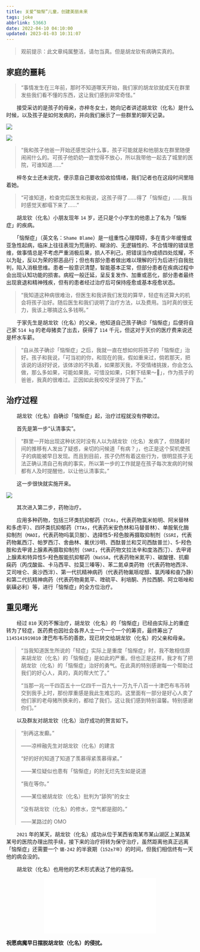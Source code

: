 ```yaml
---
title: 关爱“恼惭”儿童，创建美丽未来
tags: joke
abbrlink: 53663
date: 2022-04-10 04:10:00
updated: 2023-01-03 10:31:07
---
```


> 观前提示：此文章纯属整活，请勿当真。但是胡龙钦有病确实真的。

## 家庭的噩耗

> “事情发生在三年前，那时不知道哪天开始，我们家的胡龙钦就成天在群里发些我们看不懂的东西，这让我们感到非常奇怪。”

　　接受采访的是孩子的母亲，亦梓冬女士，她向记者讲述胡龙钦（化名）是什么时候，以及孩子是如何发病的，并向我们展示了一些群里的聊天记录。

![](https://bu.dusays.com/2023/01/03/63b3e6cb8cc8f.jpg)

![](C:\Users\28642\Desktop\NEW\cierra-runis.github.io\public\Image\2022-04-10\QQ图片20220410155010.jpg)

> “我和孩子他爸一开始还感觉没什么事，孩子可能就是和他朋友在群里随便闹闹什么的。可孩子他奶奶一直觉得不放心，所以我带他一起去了城里的医院，可谁知道……”

　　梓冬女士还未说完，便示意自己要收拾收拾情绪，我们记者也在这段时间里陪着她。

> “可谁知道，检查完后医生和我说，这孩子得了……得了「恼惭症」……我当时感觉天都塌下来了……”

　　胡龙钦（化名）小朋友现年 `14` 岁，还只是个小学生的他患上了名为「恼惭症」的疾病。

　　「恼惭症」（英文名：`Shame Blame`）是一组重性心理障碍，多在青少年缓慢或亚急性起病，临床上往往表现为荒唐的、糊涂的、无逻辑性的、不合情理的错误思维，做事情总是不考虑严重消极后果，损人不利己，把错误当作成绩四处炫耀，不以为耻，反以为荣的邪恶品行；但也有部分患者做出难以理解的行为后进行自我批判，陷入消极思维。患者一般意识清楚，智能基本正常，但部分患者在疾病过程中会出现认知功能的损害。病程一般迁延，呈反复发作、加重或恶化，部分患者最终出现衰退和精神残疾，但有的患者经过治疗后可保持痊愈或基本痊愈状态。

> “我知道这种病很难治，但医生和我讲我们发现的算早，轻症有还算大的机会将孩子治好。随后医生和我们说明了治疗方法，以及费用。当时真的很无力，我该上哪搞这么多钱啊。”

　　于家先生是胡龙钦（化名）的父亲，他知道自己孩子确诊「恼惭症」后便将自己家 `514 kg` 的老母猪卖了出去，获得了 `114` 千元，但这对于天价的医疗费来说还是杯水车薪。

> “自从孩子确诊「恼惭症」之后，我就一直在想如何将孩子的「恼惭症」治好。孩子和我说，「可当初的你，和现在的我，假如重来过，倘若那天，把该说的话好好说，该体谅的不执着，如果那天我，不受情绪挑拨，你会怎么做，那么多如果，可能如果我，可惜没如果，只剩下结果～🎵️」，作为孩子的爸爸，我真的很难过。正因如此我咬咬牙坚持了下去。”

## 治疗过程

　　胡龙钦（化名）自确诊「恼惭症」起，治疗过程就没有停歇过。

　　首先是第一步“认清事实”。

> “群里一开始出现这种状况时没有人以为胡龙钦（化名）发病了，但随着时间的推移有人发出了疑惑，亲切的问候道「有病？」，也正是这个契机使孩子的病能被早日发现。而且到目前，孩子仍然有着这些行为，很明显孩子无法正确认清自己有病的事实，所以第一步的工作就是在孩子每次发病的时候都有人及时提醒他，以让他认清事实。”

　　这一步很快就实施开来。

![](https://bu.dusays.com/2023/01/03/63b3e6ea46a2b.png)

　　其次进入第二步，药物治疗。

　　应用多种药物，包括三环类抗抑郁药（`TCAs`，代表药物氯米帕明、阿米替林和多虑平）、四环类抗抑郁药（`TTAs`，代表药米安色林和马替普林）、单胺氧化酶抑制剂（`MAOI`，代表药物吗氯贝胺）、选择性5-羟色胺再摄取抑制剂（`SSRI`，代表药物氟西汀、帕罗西汀、舍曲林、氟伏沙明、西酞普兰和艾司西酞普兰）、5-羟色胺和去甲肾上腺素再摄取抑制剂（`SNRI`，代表药物文拉法辛和度洛西汀）、去甲肾上腺素和特异性5-羟色胺能抗抑郁药（`NaSSA`，代表药物米氮平）、碳酸锂、抗癫痫药（丙戊酸盐、卡马西平、拉莫三嗪等）、苯二氮卓类药物（代表药物地西泮、艾司唑仑、奥沙西泮）、第一代抗精神病药（代表药物氟哌啶醇、氯丙嗪和奋乃静）和第二代抗精神病药（代表药物奥氮平、喹硫平、利培酮、齐拉西酮、阿立哌唑和氨磺必利）等，进行「恼惭症」的全方位治疗。

## 重见曙光

　　经过 `810` 天的不懈治疗，胡龙钦（化名）的「恼惭症」已经由实际上的重症转为了轻症，医药费也因社会各界人士一个一个一个的筹资，最终筹出了 `1145141919810` 津巴布韦币的善款，现已转交给胡龙钦（化名）的父亲和母亲。

> “当我知道医生所说的「轻症」实际上是重度「恼惭症」时，我不敢相信原来胡龙钦（化名）的「恼惭症」是如此的严重。但也正是这样，我才有了把胡龙钦（化名）的「恼惭症」治好的勇气。在此真的特别感谢每一个帮助过我们的好心人，真的，真的帮大忙了。”
>
> “当那一兆一千四百五十一亿四千一百九十一万九千八百一十津巴布韦币转交到我手上时，那份厚重感是我此生难忘的。这里面有一部分是好心人卖了他们家的老母猪所换来的，都给了我们，这让我们感到特别温馨。特别感谢你们。”

　　以及群友对胡龙钦（化名）治疗成功的贺言如下。

> “别再这发癫。”
>
> ——凉梓融先生对胡龙钦（化名）的建言
>
> “好的好的知道了知道了羡慕得紧羡慕得紧。”
>
> ——某位疑似也患有「恼惭症」的肘无烂先生如是说道
>
> “我在等你。”
>
> ——某位被胡龙钦（化名）批判为“舔狗”的女士
>
> “没有胡龙钦（化名）的修水，空气都是甜的。”
>
> ——某路过的 OMO

　　`2021` 年的某天，胡龙钦（化名）成功从位于某西省南某市某山湖区上某路某某号的医院办理出院手续，接下来的治疗将转为保守治疗，虽然距离他真正远离「恼惭症」还需要一个 `镅-242` 的半衰期（`152±7年`）的时间，但我们相信终有一天他的病会没的。

　　胡龙钦（化名）也用他的艺术形式表达了他的喜悦。

<center>
    <iframe src="//player.bilibili.com/player.html?aid=468024379&bvid=BV1V5411U7zZ&cid=572431481&page=1" scrolling="no" border="0" frameborder="no" framespacing="0" allowfullscreen="true"></iframe>
</center>

**祝愿病魔早日摆脱胡龙钦（化名）的侵扰。**
